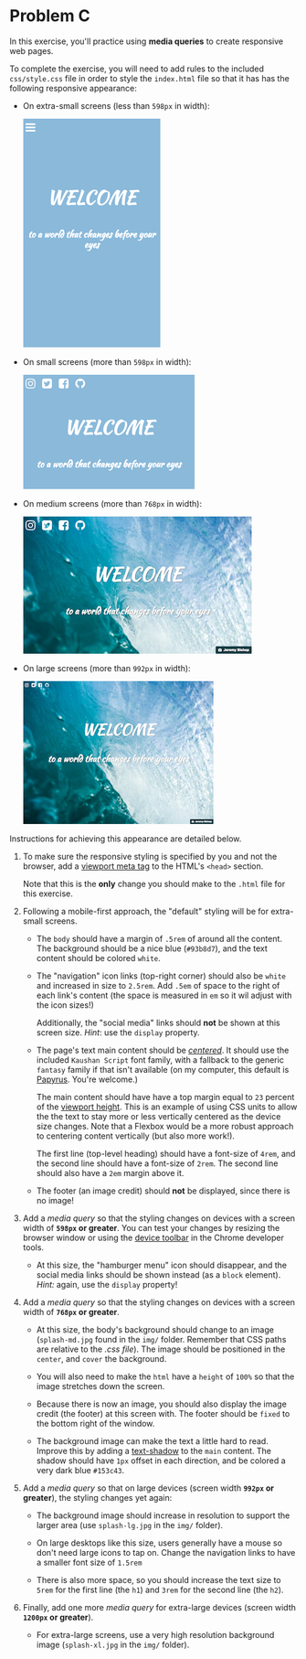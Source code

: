 # Problem C

In this exercise, you'll practice using **media queries** to create responsive web pages.

To complete the exercise, you will need to add rules to the included `css/style.css` file in order to style the `index.html` file so that it has has the following responsive appearance:

- On extra-small screens (less than `598px` in width):

    ![Example of completed exercise on extra-small screen](img/example-xs-preview.png)

- On small screens (more than `598px` in width):

    ![Example of completed exercise on small screen](img/example-sm-preview.png)

- On medium screens (more than `768px` in width):

    ![Example of completed exercise on medium screen](img/example-md-preview.png)

- On large screens (more than `992px` in width):

    ![Example of completed exercise on large screen](img/example-lg-preview.png)

Instructions for achieving this appearance are detailed below.

1. To make sure the responsive styling is specified by you and not the browser, add a [viewport meta tag](https://info340.github.io/responsive-css.html#specifying-viewport) to the HTML's `<head>` section.

    Note that this is the **only** change you should make to the `.html` file for this exercise.

2. Following a mobile-first approach, the "default" styling will be for extra-small screens.

    - The `body` should have a margin of `.5rem` of around all the content. The background should be a nice blue (`#93b8d7`), and the text content should be colored `white`.

    - The "navigation" icon links (top-right corner) should also be `white` and increased in size to `2.5rem`. Add `.5em` of space to the right of each link's content (the space is measured in `em` so it wil adjust with the icon sizes!)

        Additionally, the "social media" links should **not** be shown at this screen size. _Hint_: use the `display` property.
    
    - The page's text main content should be [_centered_](https://developer.mozilla.org/en-US/docs/Web/CSS/text-align). It should use the included `Kaushan Script` font family, with a fallback to the generic `fantasy` family if that isn't available (on my computer, this default is [Papyrus](https://www.fastcodesign.com/3055865/meet-the-man-who-created-papyrus-the-worlds-other-most-hated-font). You're welcome.)

        The main content should have have a top margin equal to `23` percent of the [viewport height](https://developer.mozilla.org/en-US/docs/Web/CSS/length#Viewport-percentage_lengths). This is an example of using CSS units to allow the the text to stay more or less vertically centered as the device size changes. Note that a Flexbox would be a more robust approach to centering content vertically (but also more work!).

        The first line (top-level heading) should have a font-size of `4rem`, and the second line should have a font-size of `2rem`. The second line should also have a `2em` margin above it.

    - The footer (an image credit) should **not** be displayed, since there is no image!

3. Add a _media query_ so that the styling changes on devices with a screen width of **`598px` or greater**. You can test your changes by resizing the browser window or using the [device toolbar](https://developers.google.com/web/tools/chrome-devtools/device-mode/emulate-mobile-viewports) in the Chrome developer tools.

    - At this size, the "hamburger menu" icon should disappear, and the social media links should be shown instead (as a `block` element). _Hint:_ again, use the `display` property!

4. Add a _media query_ so that the styling changes on devices with a screen width of **`768px` or greater**.

    - At this size, the body's background should change to an image (`splash-md.jpg` found in the `img/` folder. Remember that CSS paths are relative to the _.css file_). The image should be positioned in the `center`, and `cover` the background.

    - You will also need to make the `html` have a `height` of `100%` so that the image stretches down the screen.

    - Because there is now an image, you should also display the image credit (the footer) at this screen with. The footer should be `fixed` to the bottom right of the window.

    - The background image can make the text a little hard to read. Improve this by adding a [text-shadow](https://developer.mozilla.org/en-US/docs/Web/CSS/text-shadow) to the `main` content. The shadow should have `1px` offset in each direction, and be colored a very dark blue `#153c43`.

5. Add a _media query_ so that on large devices (screen width **`992px` or greater**), the styling changes yet again:

    - The background image should increase in resolution to support the larger area (use `splash-lg.jpg` in the `img/` folder).

    - On large desktops like this size, users generally have a mouse so don't need large icons to tap on. Change the navigation links to have a smaller font size of `1.5rem`

    - There is also more space, so you should increase the text size to `5rem` for the first line (the `h1`) and `3rem` for the second line (the `h2`).

5. Finally, add one more _media query_ for extra-large devices (screen width **`1200px` or greater**).

    - For extra-large screens, use a very high resolution background image (`splash-xl.jpg` in the `img/` folder).
